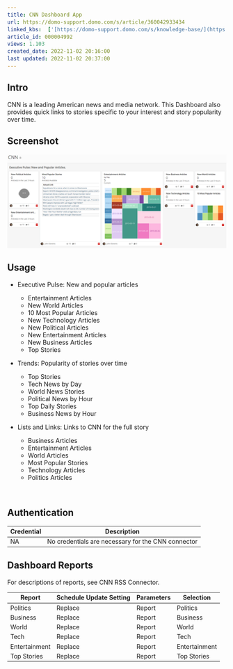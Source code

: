 ```yaml
---
title: CNN Dashboard App
url: https://domo-support.domo.com/s/article/360042933434
linked_kbs:  ['[https://domo-support.domo.com/s/knowledge-base/](https://domo-support.domo.com/s/knowledge-base/)', '[https://domo-support.domo.com/s/](https://domo-support.domo.com/s/)', '[https://domo-support.domo.com/s/topic/0TO5w000000ZampGAC](https://domo-support.domo.com/s/topic/0TO5w000000ZampGAC)', '[https://domo-support.domo.com/s/topic/0TO5w000000Zan9GAC](https://domo-support.domo.com/s/topic/0TO5w000000Zan9GAC)', '[https://domo-support.domo.com/s/article/360042933434](https://domo-support.domo.com/s/article/360042933434)', '[https://domo-support.domo.com/s/topic/0TO5w000000Zan9GAC/available-apps](https://domo-support.domo.com/s/topic/0TO5w000000Zan9GAC/available-apps)', '[https://domo-support.domo.com/s/article/360043429933](https://domo-support.domo.com/s/article/360043429933)', '[https://domo-support.domo.com/s/article/360043429953](https://domo-support.domo.com/s/article/360043429953)', '[https://domo-support.domo.com/s/article/360042925494](https://domo-support.domo.com/s/article/360042925494)', '[https://domo-support.domo.com/s/article/360043429913](https://domo-support.domo.com/s/article/360043429913)', '[https://domo-support.domo.com/s/article/4408174643607](https://domo-support.domo.com/s/article/4408174643607)', '[https://domo-support.domo.com/s/login/](https://domo-support.domo.com/s/login/)']
article_id: 000004992
views: 1.103
created_date: 2022-11-02 20:16:00
last updated: 2022-11-02 20:37:00
---
```




Intro
-----


CNN is a leading American news and media network. This Dashboard also provides quick links to stories specific to your interest and story popularity over time.


Screenshot
----------


![cnn_qs.png](cnn_qs.png)


Usage
-----


* Executive Pulse: New and popular articles


	+ Entertainment Articles
	+ New World Articles
	+ 10 Most Popular Articles
	+ New Technology Articles
	+ New Political Articles
	+ New Entertainment Articles
	+ New Business Articles
	+ Top Stories
* Trends: Popularity of stories over time


	+ Top Stories
	+ Tech News by Day
	+ World News Stories
	+ Political News by Hour
	+ Top Daily Stories
	+ Business News by Hour
* Lists and Links: Links to CNN for the full story


	+ Business Articles
	+ Entertainment Articles
	+ World Articles
	+ Most Popular Stories
	+ Technology Articles
	+ Politics Articles


 


Authentication
--------------




| Credential | Description |
| --- | --- |
| NA | No credentials are necessary for the CNN connector |


Dashboard Reports
-----------------


For descriptions of reports, see CNN RSS Connector.




| Report | Schedule Update Setting | Parameters | Selection |
| --- | --- | --- | --- |
| Politics | Replace | Report | Politics |
| Business | Replace | Report | Business |
| World | Replace | Report | World |
| Tech | Replace | Report | Tech |
| Entertainment | Replace | Report | Entertainment |
| Top Stories | Replace | Report | Top Stories |


